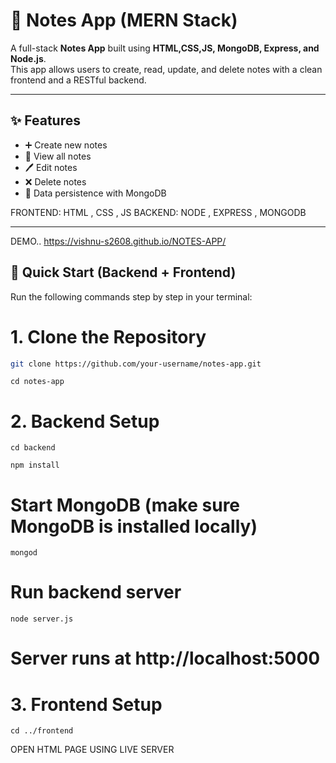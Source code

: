 # 📝 Notes App (MERN Stack)

A full-stack **Notes App** built using **HTML,CSS,JS, MongoDB, Express, and Node.js**.  
This app allows users to create, read, update, and delete notes with a clean frontend and a RESTful backend.

---

## ✨ Features
- ➕ Create new notes  
- 📖 View all notes  
- 🖊 Edit notes  
- ❌ Delete notes  
- 💾 Data persistence with MongoDB


FRONTEND: 
    HTML , CSS , JS
BACKEND:
    NODE , EXPRESS , MONGODB

---

DEMO..
https://vishnu-s2608.github.io/NOTES-APP/

## 🚀 Quick Start (Backend + Frontend)

Run the following commands step by step in your terminal:


# 1. Clone the Repository
```bash
git clone https://github.com/your-username/notes-app.git
```
```
cd notes-app
```
# 2. Backend Setup
```
cd backend
```
```
npm install
```
# Start MongoDB (make sure MongoDB is installed locally)
```
mongod
```
# Run backend server
```
node server.js
```
# Server runs at http://localhost:5000

# 3. Frontend Setup
```
cd ../frontend
```
OPEN HTML PAGE USING LIVE SERVER

